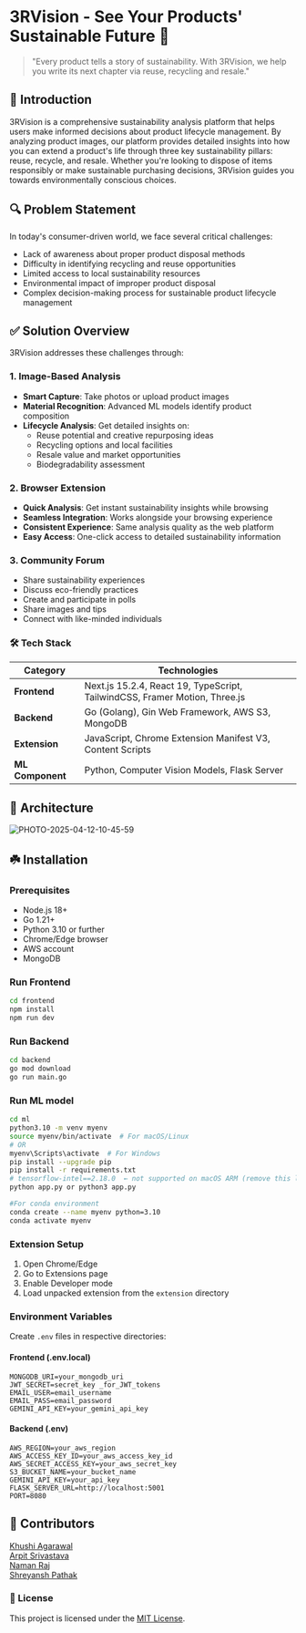 #  3RVision - See Your Products' Sustainable Future 🌱

> "Every product tells a story of sustainability. With 3RVision, we help you write its next chapter via reuse, recycling and resale."

## 🧠 Introduction

3RVision is a comprehensive sustainability analysis platform that helps users make informed decisions about product lifecycle management. By analyzing product images, our platform provides detailed insights into how you can extend a product's life through three key sustainability pillars: reuse, recycle, and resale. Whether you're looking to dispose of items responsibly or make sustainable purchasing decisions, 3RVision guides you towards environmentally conscious choices.



## 🔍 Problem Statement

In today's consumer-driven world, we face several critical challenges:
- Lack of awareness about proper product disposal methods
- Difficulty in identifying recycling and reuse opportunities
- Limited access to local sustainability resources
- Environmental impact of improper product disposal
- Complex decision-making process for sustainable product lifecycle management



## ✅ Solution Overview

3RVision addresses these challenges through:

### 1. Image-Based Analysis
- **Smart Capture**: Take photos or upload product images
- **Material Recognition**: Advanced ML models identify product composition
- **Lifecycle Analysis**: Get detailed insights on:
  - Reuse potential and creative repurposing ideas
  - Recycling options and local facilities
  - Resale value and market opportunities
  - Biodegradability assessment

### 2. Browser Extension
- **Quick Analysis**: Get instant sustainability insights while browsing
- **Seamless Integration**: Works alongside your browsing experience
- **Consistent Experience**: Same analysis quality as the web platform
- **Easy Access**: One-click access to detailed sustainability information

### 3. Community Forum
- Share sustainability experiences
- Discuss eco-friendly practices
- Create and participate in polls
- Share images and tips
- Connect with like-minded individuals



### 🛠️ Tech Stack

| Category      | Technologies                                                                 |
|---------------|-------------------------------------------------------------------------------|
| **Frontend**  | Next.js 15.2.4, React 19, TypeScript, TailwindCSS, Framer Motion, Three.js    |
| **Backend**   | Go (Golang), Gin Web Framework, AWS S3, MongoDB                               |
| **Extension** | JavaScript, Chrome Extension Manifest V3, Content Scripts                     |
| **ML Component** | Python, Computer Vision Models, Flask Server                               |



## 🧩 Architecture

![PHOTO-2025-04-12-10-45-59](https://github.com/user-attachments/assets/b7fae772-8371-4276-b5a1-8c14538af0f0)





## ☘️ Installation

### Prerequisites
- Node.js 18+
- Go 1.21+
- Python 3.10 or further
- Chrome/Edge browser
- AWS account
- MongoDB

### Run Frontend
```bash
cd frontend
npm install
npm run dev
```

### Run Backend 
```bash
cd backend
go mod download
go run main.go
```

### Run ML model
```bash
cd ml
python3.10 -m venv myenv
source myenv/bin/activate  # For macOS/Linux
# OR
myenv\Scripts\activate  # For Windows
pip install --upgrade pip
pip install -r requirements.txt
# tensorflow-intel==2.18.0  ← not supported on macOS ARM (remove this line in requirements.txt)
python app.py or python3 app.py

#For conda environment
conda create --name myenv python=3.10
conda activate myenv          
```

### Extension Setup
1. Open Chrome/Edge
2. Go to Extensions page
3. Enable Developer mode
4. Load unpacked extension from the `extension` directory

### Environment Variables
Create `.env` files in respective directories:

#### Frontend (.env.local)
```
MONGODB_URI=your_mongodb_uri
JWT_SECRET=secret_key _for_JWT_tokens
EMAIL_USER=email_username
EMAIL_PASS=email_password
GEMINI_API_KEY=your_gemini_api_key
```

#### Backend (.env)
```
AWS_REGION=your_aws_region
AWS_ACCESS_KEY_ID=your_aws_access_key_id
AWS_SECRET_ACCESS_KEY=your_aws_secret_key
S3_BUCKET_NAME=your_bucket_name
GEMINI_API_KEY=your_api_key
FLASK_SERVER_URL=http://localhost:5001
PORT=8080
```


## 👥 Contributors

[Khushi Agarawal](https://github.com/khushiiagrawal)<br/>
[Arpit Srivastava](https://github.com/Arpit529Srivastava)<br/>
[Naman Raj](https://github.com/Denyme24)<br/>
[Shreyansh Pathak](https://github.com/Shrey327?tab=following)<br/>

### 📄 License

This project is licensed under the [MIT License](LICENSE).
